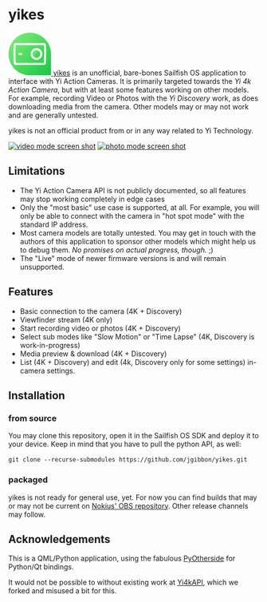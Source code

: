 # yikes
 [![yikes-logo](icons/86x86/yikes.png) yikes](https://github.com/jgibbon/yikes/) is an unofficial, bare-bones Sailfish OS application to interface with Yi Action Cameras.
It is primarily targeted towards the *Yi 4k Action Camera*, but with at least some features working on other models.
For example, recording Video or Photos with the *Yi Discovery* work, as does downloading media from the camera.
Other models may or may not work and are generally untested.

yikes is not an official product from or in any way related to Yi Technology.

[![video mode screen shot](https://i.imgur.com/iOF1TFKm.png)](https://i.imgur.com/iOF1TFK.png) 
[![photo mode screen shot](https://i.imgur.com/1TqqsIZm.png)](https://i.imgur.com/1TqqsIZ.png)

## Limitations
 - The Yi Action Camera API is not publicly documented, so all features may stop working completely in edge cases
 - Only the "most basic" use case is supported, at all. For example, you will only be able to connect with the camera 
 in "hot spot mode" with the standard IP address.
 - Most camera models are totally untested. You may get in touch with the authors of this application to sponsor other models which might help us to debug them. *No promises on actual progress, though.* ;)
 - The "Live" mode of newer firmware versions is and will remain unsupported.

## Features
 - Basic connection to the camera (4K + Discovery)
 - Viewfinder stream (4K only)
 - Start recording video or photos (4K + Discovery)
 - Select sub modes like "Slow Motion" or "Time Lapse" (4K, Discovery is work-in-progress)
 - Media preview & download (4K + Discovery)
 - List (4K + Discovery) and edit (4k, Discovery only for some settings) in-camera settings.
 
## Installation
### from source
You may clone this repository, open it in the Sailfish OS SDK and deploy it to your device. Keep in mind that you have to pull the python API, as well:
```
git clone --recurse-submodules https://github.com/jgibbon/yikes.git
```
### packaged
yikes is not ready for general use, yet. For now you can find builds that may or may not be current on [Nokius' OBS repository](http://repo.merproject.org/obs/home:/Nokius:/sfos-playground/sailfish_latest_armv7hl/noarch/). Other release channels may follow.

## Acknowledgements
This is a QML/Python application, using the fabulous [PyOtherside](https://github.com/thp/pyotherside) for Python/Qt bindings.
 
It would not be possible to without existing work at [Yi4kAPI](https://github.com/NikolayRag/Yi4kAPI), which we forked and misused a bit for this.

